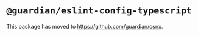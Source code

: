 # `@guardian/eslint-config-typescript`

This package has moved to https://github.com/guardian/csnx.
